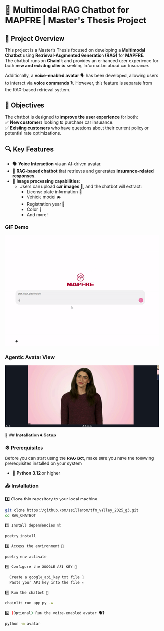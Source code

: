 # 🚀 **Multimodal RAG Chatbot for MAPFRE | Master's Thesis Project**  

## 📌 **Project Overview**  

This project is a Master’s Thesis focused on developing a **Multimodal Chatbot** using **Retrieval-Augmented Generation (RAG)** for **MAPFRE**.  
The chatbot runs on **Chainlit** and provides an enhanced user experience for both **new and existing clients** seeking information about car insurance.  

Additionally, a **voice-enabled avatar** 🗣️ has been developed, allowing users to interact via **voice commands** 🎙️. However, this feature is separate from the RAG-based retrieval system.  

## 🎯 **Objectives**  

The chatbot is designed to **improve the user experience** for both:  
✅ **New customers** looking to purchase car insurance.  
✅ **Existing customers** who have questions about their current policy or potential rate optimizations.  

## 🔍 **Key Features**  

- 🗣️ **Voice Interaction** via an AI-driven avatar.  
- 🤖 **RAG-based chatbot** that retrieves and generates **insurance-related responses**.  
- 📸 **Image processing capabilities**:  
  - Users can upload **car images** 🚗, and the chatbot will extract:  
    - License plate information 🔢  
    - Vehicle model 🚘  
    - Registration year 📆  
    - Color 🎨  
    - And more!  

### **GIF Demo**
![Chatbot Example](data/images/mappi1.gif)

### **Agentic Avatar View**
![Chatbot Example_2](data/images/mappi-avatar.jpg)


🔧 ## **Installation & Setup**  

### ⚙️ **Prerequisites**  

Before you can start using the **RAG Bot**, make sure you have the following prerequisites installed on your system:  

- 🐍 **Python 3.12** or higher  

### 📥 **Installation**  

1️⃣ Clone this repository to your local machine.  
  ```bash
  git clone https://github.com/ssillerom/tfm_valley_2025_g3.git
  cd RAG_CHATBOT

2️⃣ Install dependencies 📦

  poetry install

3️⃣ Access the environment 🔄

  poetry env activate

4️⃣ Configure the GOOGLE API KEY 🔑

    Create a google_api_key.txt file 📄
    Paste your API key into the file ✍️

5️⃣ Run the chatbot 🚀

  chainlit run app.py -w

6️⃣ (Optional) Run the voice-enabled avatar 🗣️🎙️

  python -m avatar
